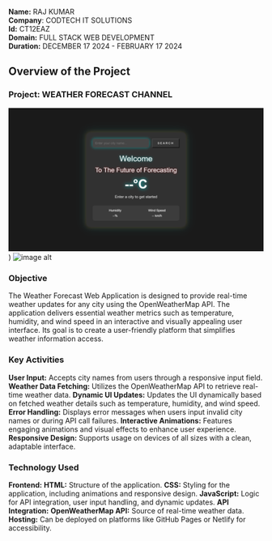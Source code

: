 **Name:** RAJ KUMAR  
**Company**: CODTECH IT SOLUTIONS  
**Id:** CT12EAZ  
**Domain:** FULL STACK WEB DEVELOPMENT  
**Duration:** DECEMBER 17 2024 - FEBRUARY 17 2024  



## Overview of the Project

### Project: WEATHER FORECAST CHANNEL
![image alt](https://github.com/rajkumar1325/Internship_CodTech-Task1/blob/52690f21da9a6efb3d4a851a2134dc35ff71587e/1start.png))
![image alt](https://github.com/user-attachments/assets/070c8bc6-284e-4757-9207-08b6ea64f227)


### Objective
The Weather Forecast Web Application is designed to provide real-time weather updates for any city using the OpenWeatherMap API. The application delivers essential weather metrics such as temperature, humidity, and wind speed in an interactive and visually appealing user interface. Its goal is to create a user-friendly platform that simplifies weather information access.

### Key Activities
**User Input:**             Accepts city names from users through a responsive input field.
**Weather Data Fetching:**  Utilizes the OpenWeatherMap API to retrieve real-time weather data.
**Dynamic UI Updates:**     Updates the UI dynamically based on fetched weather details such as temperature, humidity, and wind speed.
**Error Handling:**         Displays error messages when users input invalid city names or during API call failures.
**Interactive Animations:** Features engaging animations and visual effects to enhance user experience.
**Responsive Design:**      Supports usage on devices of all sizes with a clean, adaptable interface.

### Technology Used
**Frontend:**
      **HTML:**         Structure of the application.
      **CSS:**          Styling for the application, including animations and responsive design.
      **JavaScript:**   Logic for API integration, user input handling, and dynamic updates.
**API Integration:**
    **OpenWeatherMap API:** Source of real-time weather data.
    **Hosting:** Can be deployed on platforms like GitHub Pages or Netlify for accessibility.
